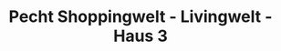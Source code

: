---
title: "Pecht Shoppingwelt - Livingwelt - Haus 3"
url: /bad-neustadt-an-der-saale/pecht-shoppingwelt-livingwelt-haus-3/
shop: Warenhaus
---